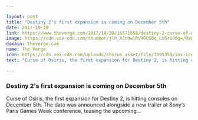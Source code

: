 ```yaml
---

layout: post
title: "Destiny 2's first expansion is coming on December 5th"
date: 2017-10-30
link: https://www.theverge.com/2017/10/30/16571658/destiny-2-curse-of-osiris-vex-expansion-dlc-december-5th-trailer
image: https://cdn.vox-cdn.com/thumbor/jlh_XJnHwlRV9GCGQq_LUSruO6g=/0x0:2526x1323/fit-in/1200x630/cdn.vox-cdn.com/uploads/chorus_asset/file/9567377/Screen_Shot_2017_10_30_at_12.22.18_PM.png
domain: theverge.com
name: The Verge
icon: https://cdn.vox-cdn.com/uploads/chorus_asset/file/7395359/ios-icon.0.png
text: "Curse of Osiris, the first expansion for Destiny 2, is hitting consoles on December 5th. The date was announced alongside a new trailer at Sony’s Paris Games Week conference, teasing the upcoming..."

---
```


### Destiny 2's first expansion is coming on December 5th

Curse of Osiris, the first expansion for Destiny 2, is hitting consoles on December 5th. The date was announced alongside a new trailer at Sony’s Paris Games Week conference, teasing the upcoming...